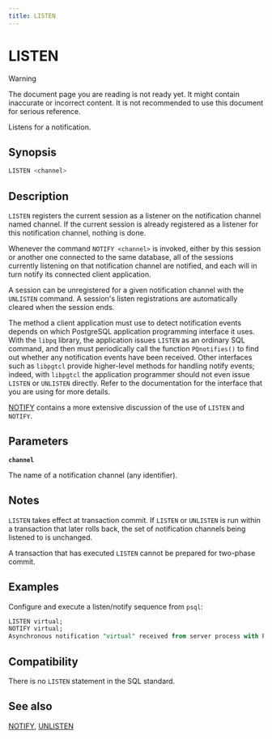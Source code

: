 ```yaml
---
title: LISTEN
---
```


# LISTEN

> [!WARNING]
> The document page you are reading is not ready yet. It might contain inaccurate or incorrect content. It is not recommended to use this document for serious reference.

Listens for a notification.

## Synopsis

```sql
LISTEN <channel>
```

## Description

`LISTEN` registers the current session as a listener on the notification channel named channel. If the current session is already registered as a listener for this notification channel, nothing is done.

Whenever the command `NOTIFY <channel>` is invoked, either by this session or another one connected to the same database, all of the sessions currently listening on that notification channel are notified, and each will in turn notify its connected client application.

A session can be unregistered for a given notification channel with the `UNLISTEN` command. A session's listen registrations are automatically cleared when the session ends.

The method a client application must use to detect notification events depends on which PostgreSQL application programming interface it uses. With the `libpq` library, the application issues `LISTEN` as an ordinary SQL command, and then must periodically call the function `PQnotifies()` to find out whether any notification events have been received. Other interfaces such as `libpgtcl` provide higher-level methods for handling notify events; indeed, with `libpgtcl` the application programmer should not even issue `LISTEN` or `UNLISTEN` directly. Refer to the documentation for the interface that you are using for more details.

[NOTIFY](/docs/sql-stmts/sql-stmt-notify.md) contains a more extensive discussion of the use of `LISTEN` and `NOTIFY`.

## Parameters

**`channel`**

The name of a notification channel (any identifier).

## Notes

`LISTEN` takes effect at transaction commit. If `LISTEN` or `UNLISTEN` is run within a transaction that later rolls back, the set of notification channels being listened to is unchanged.

A transaction that has executed `LISTEN` cannot be prepared for two-phase commit.

## Examples

Configure and execute a listen/notify sequence from `psql`:

```sql
LISTEN virtual;
NOTIFY virtual;
Asynchronous notification "virtual" received from server process with PID 8448.
```

## Compatibility

There is no `LISTEN` statement in the SQL standard.

## See also

[NOTIFY](/docs/sql-stmts/sql-stmt-notify.md), [UNLISTEN](/docs/sql-stmts/sql-stmt-unlisten.md)
